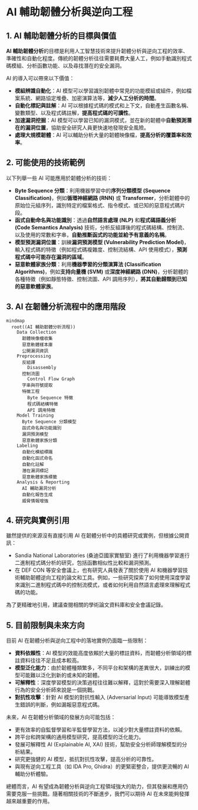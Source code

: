 # AI 輔助韌體分析與逆向工程

## 1. AI 輔助韌體分析的目標與價值

**AI 輔助韌體分析**的目標是利用人工智慧技術來提升韌體分析與逆向工程的效率、準確性和自動化程度。傳統的韌體分析往往需要耗費大量人工，例如手動識別程式碼模組、分析函數功能、以及尋找潛在的安全漏洞。

AI 的導入可以帶來以下價值：

- **模組辨識自動化**：AI 模型可以學習識別韌體中常見的功能模組或組件，例如檔案系統、網路協定堆疊、加密演算法等，**減少人工分析的時間**。
- **自動化標記與註解**：AI 可以根據程式碼的模式和上下文，自動產生函數名稱、變數類型、以及程式碼註解，**提高程式碼的可讀性**。
- **加速漏洞挖掘**：AI 模型可以學習已知的漏洞模式，並在新的韌體中**自動預測潛在的漏洞位置**，協助安全研究人員更快速地發現安全風險。
- **處理大規模韌體**：AI 可以輔助分析大量的韌體映像檔，**提高分析的覆蓋率和效率**。

## 2. 可能使用的技術範例

以下列舉一些 AI 可能應用於韌體分析的技術：

- **Byte Sequence 分類**：利用機器學習中的**序列分類模型 (Sequence Classification)**，例如**循環神經網路 (RNN)** 或 **Transformer**，分析韌體中的原始位元組序列，識別特定的檔案格式、指令模式、或已知的惡意程式碼片段。
- **函式自動命名與功能識別**：透過**自然語言處理 (NLP)** 和**程式碼語義分析 (Code Semantics Analysis)** 技術，分析反組譯後的程式碼結構、控制流、以及使用的常數和字串，**自動推斷函式的功能並給予有意義的名稱**。
- **模型預測漏洞位置**：訓練**漏洞預測模型 (Vulnerability Prediction Model)**，輸入程式碼的特徵（例如程式碼複雜度、控制流結構、API 使用模式），**預測程式碼中可能存在漏洞的區域**。
- **惡意軟體家族分類**：利用**機器學習的分類演算法 (Classification Algorithms)**，例如**支持向量機 (SVM)** 或**深度神經網路 (DNN)**，分析韌體的各種特徵（例如靜態特徵、控制流圖、API 調用序列），**將其自動歸類到已知的惡意軟體家族**。

## 3. AI 在韌體分析流程中的應用階段

```mermaid
mindmap
  root((AI 輔助韌體分析流程))
    Data Collection
      韌體映像檔收集
      惡意軟體樣本庫
      公開漏洞資訊
    Preprocessing
      反組譯
        Disassembly
      控制流圖
        Control Flow Graph
      字串與符號提取
      特徵工程
        Byte Sequence 特徵
        程式碼結構特徵
        API 調用特徵
    Model Training
      Byte Sequence 分類模型
      函式命名與功能識別
      漏洞預測模型
      惡意軟體家族分類
    Labeling
      自動化模組標識
      自動化函式命名
      自動化註解
      潛在漏洞標記
      惡意軟體家族標籤
    Analysis & Reporting
      AI 輔助漏洞分析
      自動化報告生成
      威脅情報增強
```

## 4. 研究與實例引用

雖然提供的來源沒有直接引用 AI 在韌體分析中的具體研究或實例，但根據公開資訊：

- Sandia National Laboratories (桑迪亞國家實驗室) 進行了利用機器學習進行二進制程式碼分析的研究，包括函數相似性比較和漏洞預測。
- 在 DEF CON 等安全會議上，也有研究人員發表了關於使用 AI 和機器學習技術輔助韌體逆向工程的論文和工具。例如，一些研究探索了如何使用深度學習來識別二進制程式碼中的控制流模式，或者如何利用自然語言處理來理解程式碼的功能。

為了更精確地引用，建議查閱相關的學術論文資料庫和安全會議記錄。

## 5. 目前限制與未來方向

目前 AI 在韌體分析與逆向工程中的落地實例仍面臨一些限制：

- **資料依賴性**：AI 模型的效能高度依賴於大量的標註資料，而韌體分析領域的標註資料往往不足且成本較高。
- **模型泛化能力**：由於韌體種類繁多，不同平台和架構的差異很大，訓練出的模型可能難以泛化到新的或未知的韌體。
- **可解釋性**：深度學習模型的決策過程往往難以解釋，這對於需要深入理解韌體行為的安全分析師來說是一個挑戰。
- **對抗性攻擊**：針對 AI 模型的對抗性輸入 (Adversarial Input) 可能導致模型產生錯誤的判斷，例如漏報惡意程式碼。

未來，AI 在韌體分析領域的發展方向可能包括：

- 更有效率的自監督學習和半監督學習方法，以減少對大量標註資料的依賴。
- 跨平台和跨架構的通用模型研究，提高模型的泛化能力。
- 發展可解釋性 AI (Explainable AI, XAI) 技術，幫助安全分析師理解模型的分析結果。
- 研究更強健的 AI 模型，抵抗對抗性攻擊，提高分析的可靠性。
- 與現有逆向工程工具（如 IDA Pro, Ghidra）的更緊密整合，提供更流暢的 AI 輔助分析體驗。

總體而言，AI 有望成為韌體分析與逆向工程領域強大的助力，但其發展和應用仍需要克服一些挑戰。隨著相關技術的不斷進步，我們可以期待 AI 在未來能夠發揮越來越重要的作用。

